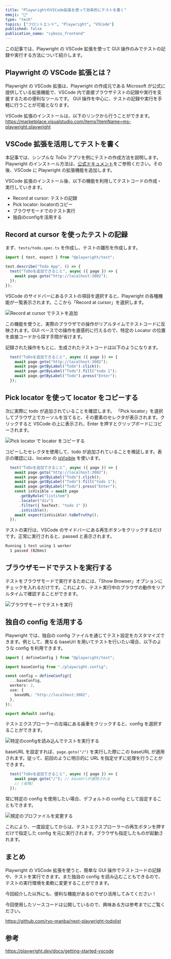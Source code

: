 ```yaml
---
title: "PlaywrightのVSCode拡張を使って効率的にテストを書く"
emoji: "🐷"
type: "tech"
topics: ["フロントエンド", "Playwright", "VSCode"]
published: false
publication_name: "cybozu_frontend"
---
```


この記事では、Playwright の VSCode 拡張を使って GUI 操作のみでテストの記録や実行する方法について紹介します。

## Playwright の VSCode 拡張とは？

Playwright の VSCode 拡張は、Playwright の作成元である Microsoft が公式に提供している拡張機能で、VSCode 内で直接ブラウザテストの記録や実行を支援するための便利なツールです。
GUI 操作を中心に、テストの記録や実行を手軽に行うことが可能となります。

VSCode 拡張のインストールは、以下のリンクから行うことができます。
https://marketplace.visualstudio.com/items?itemName=ms-playwright.playwright

## VSCode 拡張を活用してテストを書く

本記事では、シンプルな ToDo アプリを例にテストの作成方法を説明します。Playwright のインストール方法は、[公式ドキュメント](https://playwright.dev/docs/intro)をご参照ください。その後、VSCode に Playwright の拡張機能を追加します。

VSCode 拡張のインストール後、以下の機能を利用してテストコードの作成・実行していきます。

- Record at cursor: テストの記録
- Pick locator: locatorのコピー
- ブラウザモードでのテスト実行
- 独自のconfigを活用する

## Record at cursor を使ったテストの記録

まず、`tests/todo.spec.ts` を作成し、テストの雛形を作成します。

```ts:tests/todo.spec.ts
import { test, expect } from "@playwright/test";

test.describe("Todo App", () => {
  test("ToDoを追加できること", async ({ page }) => {
    await page.goto("http://localhost:3002");
  });
});
```

VSCode のサイドバーにあるテストの項目を選択すると、Playwright の各種機能が一覧表示されます。ここから「Record at cursor」を選択します。

![Record at cursor でテストを追加](/images/6c2a54196f056d/record-test.gif)

この機能を使うと、実際のブラウザでの操作がリアルタイムでテストコードに反映されます。GUI ベースでの操作を直感的に行えるので、特定の Locator の位置を直接コードから探す手間が省けます。

記録された操作をもとに、生成されたテストコードは以下のようになります。

```ts
  test("ToDoを追加できること", async ({ page }) => {
    await page.goto("http://localhost:3002");
    await page.getByLabel("Todo").click();
    await page.getByLabel("Todo").fill("todo 1");
    await page.getByLabel("Todo").press("Enter");
  });
```

## Pick locator を使って locator をコピーする

次に実際に todo が追加されていることを確認します。
「Pick locator」を選択してブラウザ上でカーソルを当てると、その要素のセレクタが表示されます。クリックすると VSCode の上に表示され、Enter を押すとクリップボードにコピーされます。

![Pick locator で locator をコピーする](/images/6c2a54196f056d/copy-locator.gif)

コピーしたセレクタを使用して、todo が追加されていることを検証します。表示の確認には、locator の [isVisible](https://playwright.dev/docs/api/class-locator#locator-is-visible
) を使います。

```ts
  test("ToDoを追加できること", async ({ page }) => {
    await page.goto("http://localhost:3002");
    await page.getByLabel("Todo").click();
    await page.getByLabel("Todo").fill("todo 1");
    await page.getByLabel("Todo").press("Enter");
    const isVisible = await page
      .getByRole("listitem")
      .locator("div")
      .filter({ hasText: "todo 1" })
      .isVisible();
    await expect(isVisible).toBeTruthy();
  });
```

テストの実行は、VSCode のサイドバーにある再生ボタンをクリックするだけです。正常に実行されると、passed と表示されます。

```sh
Running 1 test using 1 worker
  1 passed (826ms)
```

## ブラウザモードでテストを実行する

テストをブラウザモードで実行するためには、「Show Browser」オプションにチェックを入れるだけです。これにより、テスト実行中のブラウザの動作をリアルタイムで確認することができます。

![ブラウザモードでテストを実行](/images/6c2a54196f056d/run-in-browser.gif)

## 独自の config を活用する

Playwright では、独自の config ファイルを通じてテスト設定をカスタマイズできます。例として、異なる baseUrl を用いてテストを行いたい場合、以下のような config を利用できます。

```ts:playwright.local.config.ts
import { defineConfig } from "@playwright/test";

import baseConfig from "./playwright.config";

const config = defineConfig({
  ...baseConfig,
  workers: 2,
  use: {
    baseURL: "http://localhost:3002",
  },
});

export default config;
```

テストエクスプローラーの左端にある歯車をクリックすると、config を選択することができます。

![特定のconfigを読み込んでテストを実行する](/images/6c2a54196f056d/use-specific-config.gif)

baseURL を設定すれば、`page.goto("/")` を実行した際にこの baseURL が適用されます。従って、前回のように明示的に URL を指定せずに処理を行うことができます。

```ts
  test("ToDoを追加できること", async ({ page }) => {
    await page.goto("/"); // baseUrlが適用される
    // (省略)
  });
```

常に特定の config を使用したい場合、デフォルトの config として設定することもできます。

![規定のプロファイルを変更する](/images/6c2a54196f056d/change-profile.gif)

これにより、一度設定してからは、テストエクスプローラーの再生ボタンを押すだけで指定した config を元に実行されます。ブラウザも指定したものが起動されます。

## まとめ

Playwright の VSCode 拡張を使うと、簡単な GUI 操作でテストコードの記録や、テストを実行できます。また独自の config を読み込むこともできるので、テストの実行環境を柔軟に変更することができます。

今回紹介した以外にも、便利な機能があるのでぜひ活用してみてください！

今回使用したソースコードは公開しているので、興味ある方は参考までにご覧ください。

https://github.com/ryo-manba/next-playwright-todolist

## 参考

https://playwright.dev/docs/getting-started-vscode